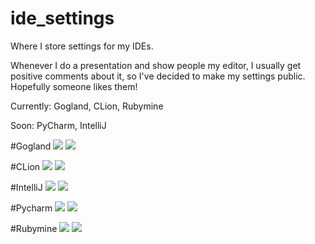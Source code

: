 # ide_settings
Where I store settings for my IDEs.

Whenever I do a presentation and show people my editor, I usually get positive comments about it, so I've decided to make my settings public. Hopefully someone likes them!

Currently: Gogland, CLion, Rubymine

Soon: PyCharm, IntelliJ

#Gogland
![](https://github.com/alistanis/ide_settings/raw/master/Gogland.png)
![](https://github.com/alistanis/ide_settings/raw/master/Gogland2.png)

#CLion
![](https://github.com/alistanis/ide_settings/raw/master/Clion.png)
![](https://github.com/alistanis/ide_settings/raw/master/Clion2.png)

#IntelliJ
![](https://github.com/alistanis/ide_settings/raw/master/Intellij.png)
![](https://github.com/alistanis/ide_settings/raw/master/Intellij2.png)

#Pycharm
![](https://github.com/alistanis/ide_settings/raw/master/Pycharm.png)
![](https://github.com/alistanis/ide_settings/raw/master/Pycharm2.png)

#Rubymine
![](https://github.com/alistanis/ide_settings/raw/master/Rubymine.png)
![](https://github.com/alistanis/ide_settings/raw/master/Rubymine2.png)